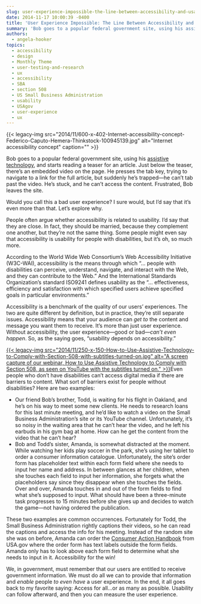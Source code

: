 ```yaml
---
slug: user-experience-impossible-the-line-between-accessibility-and-usability
date: 2014-11-17 10:00:39 -0400
title: 'User Experience Impossible: The Line Between Accessibility and Usability'
summary: 'Bob goes to a popular federal government site, using his assistive technology, and starts reading a teaser for an article. Just below the teaser, there&#8217;s an embedded video on the page. He presses the tab key, trying to navigate to a link for the full article, but suddenly he&#8217;s trapped&mdash;he can&#8217;t tab past the video.'
authors:
  - angela-hooker
topics:
  - accessibility
  - design
  - Monthly Theme
  - user-testing-and-research
  - ux
  - accessibility
  - SBA
  - section 508
  - US Small Business Administration
  - usability
  - USAgov
  - user-experience
  - ux
---
```


{{< legacy-img src="2014/11/600-x-402-Internet-accessibility-concept-Federico-Caputo-Hemera-Thinkstock-100945139.jpg" alt="Internet accessibility concept" caption="" >}} 

Bob goes to a popular federal government site, using his [assistive technology](https://www.disability.gov/resource/disability-govs-guide-assistive-technology/), and starts reading a teaser for an article. Just below the teaser, there&#8217;s an embedded video on the page. He presses the tab key, trying to navigate to a link for the full article, but suddenly he&#8217;s trapped—he can&#8217;t tab past the video. He&#8217;s stuck, and he can&#8217;t access the content. Frustrated, Bob leaves the site.

Would you call this a bad user experience? I sure would, but I&#8217;d say that it&#8217;s even more than that. Let&#8217;s explore why.

People often argue whether accessibility is related to usability. I&#8217;d say that they are close. In fact, they should be married, because they complement one another, but they&#8217;re not the same thing. Some people might even say that accessibility is usability for people with disabilities, but it&#8217;s oh, so much more.

According to the World Wide Web Consortium&#8217;s Web Accessibility Initiative (W3C-WAI), accessibility is the means through which &#8220;&#8230; people with disabilities can perceive, understand, navigate, and interact with the Web, and they can contribute to the Web.&#8221; And the International Standards Organization&#8217;s standard ISO9241 defines usability as the &#8220;… effectiveness, efficiency and satisfaction with which specified users achieve specified goals in particular environments.&#8221;

Accessibility is a benchmark of the quality of our users&#8217; experiences. The two are quite different by definition, but in practice, they&#8217;re still separate issues. Accessibility means that your audience can _get to_ the content and message you want them to receive. It&#8217;s more than just user experience. Without accessibility, the user experience—good or bad—_can&#8217;t even happen_. So, as the saying goes, &#8220;usability depends on accessibility.&#8221;

[{{< legacy-img src="2014/11/250-x-150-How-to-Use-Assistive-Technology-to-Comply-with-Section-508-with-subtitles-turned-on.jpg" alt="A screen capture of our webinar, How to Use Assistive Technology to Comply with Section 508, as seen on YouTube with the subtitles turned on." >}}](http://www.youtube.com/watch?v=4XJcswWmmAw)Even people who don&#8217;t have disabilities can&#8217;t access digital media if there are barriers to content. What sort of barriers exist for people without disabilities? Here are two examples:

  * Our friend Bob&#8217;s brother, Todd, is waiting for his flight in Oakland, and he&#8217;s on his way to meet some new clients. He needs to research loans for this last minute meeting, and he&#8217;d like to watch a video on the Small Business Administration&#8217;s site or its YouTube channel. Unfortunately, it&#8217;s so noisy in the waiting area that he can&#8217;t hear the video, and he left his earbuds in his gym bag at home. How can he get the content from the video that he can&#8217;t hear?
  * Bob and Todd&#8217;s sister, Amanda, is somewhat distracted at the moment. While watching her kids play soccer in the park, she&#8217;s using her tablet to order a consumer information catalogue. Unfortunately, the site&#8217;s order form has placeholder text within each form field where she needs to input her name and address. In between glances at her children, when she touches each field to input her information, she forgets what the placeholders say since they disappear when she touches the fields. Over and over, Amanda touches in and out of the form fields to find what she&#8217;s supposed to input. What should have been a three-minute task progresses to 15 minutes before she gives up and decides to watch the game—not having ordered the publication.

These two examples are common occurrences. Fortunately for Todd, the Small Business Administration rightly captions their videos, so he can read the captions and access the info for his meeting. Instead of the random site she was on before, Amanda can order the [Consumer Action Handbook](http://www.usa.gov/consumer-action-handbook/order-form.shtml) from USA.gov where the order form has text labels outside the form fields. Amanda only has to look above each form field to determine what she needs to input in it. Accessibility for the win!

We, in government, must remember that our users are entitled to receive government information. We must do all we can to provide that information and _enable_ people _to even have_ a user experience. In the end, it all goes back to my favorite saying: Access for all&#8230;or as many as possible. Usability can follow afterward, and then you can measure the user experience.